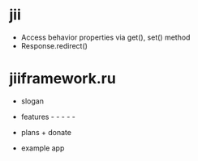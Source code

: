 
# jii
- Access behavior properties via get(), set() method
- Response.redirect()

# jiiframework.ru

- slogan
- features
        - 
        - 
        - 
        - 
        - 
        

- plans + donate



- example app

